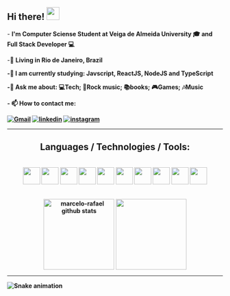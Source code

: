 <h2>
  Hi there! <img src="https://raw.githubusercontent.com/kaueMarques/kaueMarques/master/hi.gif" width="30px">
</h2>

<p>
  - <b>I'm Computer Sciense Student at Veiga de Almeida University 🎓 and Full Stack Developer 💻</b> 
</p> 

<p>
  -📌 <b>Living in <b>Rio de Janeiro, Brazil</b> 
</p>

<p>
  -🌱 <b>I am currently studying:  Javscript, ReactJS, NodeJS and TypeScript</b>
</p>

<p>
  -💬 <b>Ask me about: 💻Tech; 🎸Rock music; 📚books; 🎮Games; 🎶Music
</p>
   - 📫 How to contact me:
   
   <p> </p>


[![Gmail](https://img.shields.io/badge/Gmail-D14836?style=for-the-badge&logo=gmail&logoColor=white)](mailto:victor.antonino12@gmail.com)
[![linkedin](https://img.shields.io/badge/linkedin-0A66C2?style=for-the-badge&logo=linkedin&logoColor=white)](https://www.linkedin.com/in/victor-antonino-085175210/) 
[![instagram](https://img.shields.io/badge/Instagram-E4405F?style=for-the-badge&logo=instagram&logoColor=white)](https://www.instagram.com/victor_antonino__/)

---
<h2 align="center">Languages / Technologies / Tools:</h2>
  </br>
  <div align="center">
    <img src="https://img.shields.io/badge/C%2B%2B-00599C?style=for-the-badge&logo=c%2B%2B&logoColor=white" height="40">
    <img src="https://img.shields.io/badge/HTML5-E34F26?style=for-the-badge&logo=html5&logoColor=white" height="40">
    <img src="https://img.shields.io/badge/CSS3-1572B6?style=for-the-badge&logo=css3&logoColor=white" height="40">
    <img src="https://img.shields.io/badge/JavaScript-323330?style=for-the-badge&logo=javascript&logoColor=F7DF1E" height="40">
    <img src="https://img.shields.io/badge/TypeScript-007ACC?style=for-the-badge&logo=typescript&logoColor=white" height="40">
    <img src="https://img.shields.io/badge/Node.js-339933?style=for-the-badge&logo=nodedotjs&logoColor=white" height="40">
  <img src="https://img.shields.io/badge/Express.js-000000?style=for-the-badge&logo=express&logoColor=white" height="40">
     <img src="https://img.shields.io/badge/MySQL-005C84?style=for-the-badge&logo=mysql&logoColor=white" height="40">
    <img src="https://img.shields.io/badge/GIT-E44C30?style=for-the-badge&logo=git&logoColor=white" height="40">
    <img src="https://img.shields.io/badge/VSCode-0078D4?style=for-the-badge&logo=visual%20studio%20code&logoColor=white" height="40">
  </div>
  </br>
  
   <p align="center">
     <img 
       align="center" 
       height="165"
       src="https://github-readme-stats.vercel.app/api?username=Anttonino&show_icons=true&include_all_commits=true&theme=tokyonight" alt="marcelo-rafael github stats" 
     />
     <img 
       align="center" 
       height="165"
       src="https://github-readme-stats.vercel.app/api/top-langs/?username=Anttonino&layout=compact&theme=tokyonight" 
     />
  </p>

---

![Snake animation](https://github.com/devemdobro/devemdobro/blob/output/github-contribution-grid-snake.svg)

